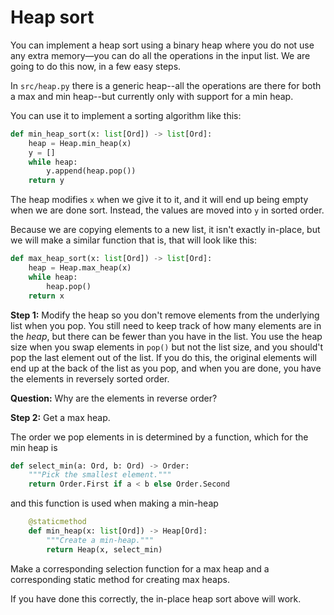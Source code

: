 # Heap sort

You can implement a heap sort using a binary heap where you do not use any extra memory—you can do all the operations in the input list. We are going to do this now, in a few easy steps.

In `src/heap.py` there is a generic heap--all the operations are there for both a max and min heap--but currently only with support for a min heap.

You can use it to implement a sorting algorithm like this:

```python
def min_heap_sort(x: list[Ord]) -> list[Ord]:
    heap = Heap.min_heap(x)
    y = []
    while heap:
        y.append(heap.pop())
    return y
```

The heap modifies `x` when we give it to it, and it will end up being empty when we are done sort. Instead, the values are moved into `y` in sorted order.

Because we are copying elements to a new list, it isn't exactly in-place, but we will make a similar function that is, that will look like this:

```python
def max_heap_sort(x: list[Ord]) -> list[Ord]:
    heap = Heap.max_heap(x)
    while heap:
        heap.pop()
    return x
```

**Step 1:** Modify the heap so you don't remove elements from the underlying list when you pop. You still need to keep track of how many elements are in the *heap*, but there can be fewer than you have in the list. You use the heap size when you swap elements in `pop()` but not the list size, and you should't pop the last element out of the list. If you do this, the original elements will end up at the back of the list as you pop, and when you are done, you have the elements in reversely sorted order.

**Question:** Why are the elements in reverse order?

**Step 2:** Get a max heap.

The order we pop elements in is determined by a function, which for the min heap is

```python
def select_min(a: Ord, b: Ord) -> Order:
    """Pick the smallest element."""
    return Order.First if a < b else Order.Second
```

and this function is used when making a min-heap

```python
    @staticmethod
    def min_heap(x: list[Ord]) -> Heap[Ord]:
        """Create a min-heap."""
        return Heap(x, select_min)
```

Make a corresponding selection function for a max heap and a corresponding static method for creating max heaps.

If you have done this correctly, the in-place heap sort above will work.
